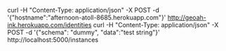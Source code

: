 curl -H "Content-Type: application/json" -X POST -d '{"hostname":"afternoon-atoll-8685.herokuapp.com"}' http://geoah-ink.herokuapp.com/identities
curl -H "Content-Type: application/json" -X POST -d '{"schema": "dummy", "data":"test string"}' http://localhost:5000/instances
